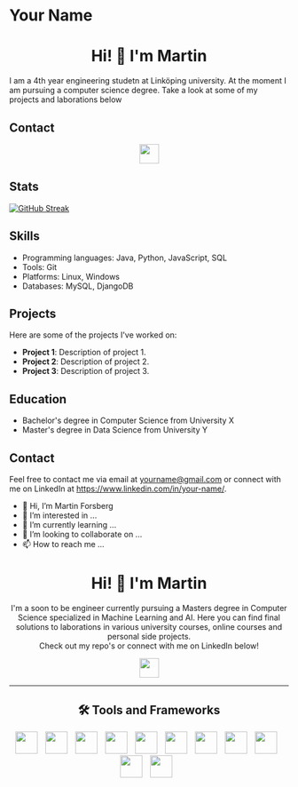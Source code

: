 # Your Name

<h1 align='center'>Hi! 👋 I'm Martin</h1>
I am a 4th year engineering studetn at Linköping university. At the moment I am pursuing a computer science degree. Take a look at some of my projects and laborations below

## Contact
<div align='center'>
  <a href="https://www.linkedin.com/in/martin-forsberg/" target="_blank">
    <img width="35px" src="https://raw.githubusercontent.com/peterthehan/peterthehan/master/assets/linkedin.svg"/>
  </a>
</div>

## Stats
[![GitHub Streak](http://github-readme-streak-stats.herokuapp.com?user=marfo203&theme=dark&mode=weekly)](https://git.io/streak-stats)

## Skills

- Programming languages: Java, Python, JavaScript, SQL
- Tools: Git
- Platforms: Linux, Windows
- Databases: MySQL, DjangoDB

## Projects

Here are some of the projects I've worked on:

- **Project 1**: Description of project 1.
- **Project 2**: Description of project 2.
- **Project 3**: Description of project 3.

## Education

- Bachelor's degree in Computer Science from University X
- Master's degree in Data Science from University Y

## Contact

Feel free to contact me via email at yourname@gmail.com or connect with me on LinkedIn at https://www.linkedin.com/in/your-name/.



- 👋 Hi, I’m Martin Forsberg
- 👀 I’m interested in ...
- 🌱 I’m currently learning ...
- 💞️ I’m looking to collaborate on ...
- 📫 How to reach me ...


<h1 align='center'>Hi! 👋 I'm Martin</h1>

<p align='center'>I'm a soon to be engineer currently pursuing a Masters degree in Computer Science specialized in Machine Learning and AI. 
Here you can find final solutions to laborations in various university courses, online courses and personal side projects. <br>Check out my repo's or connect with me on LinkedIn below!</p>

<div align='center'>
  <a href="https://www.linkedin.com/in/martin-forsberg/" target="_blank">
    <img width="35px" src="https://raw.githubusercontent.com/peterthehan/peterthehan/master/assets/linkedin.svg"/>
  </a>
</div>

---

<h2 align='center'>🛠️ Tools and Frameworks</h2>
<div align='center'>
<img width=40px style='padding-right:10px;' src="https://cdn.jsdelivr.net/gh/devicons/devicon/icons/python/python-original.svg" />
<img width=40px style='padding-right:10px;' src="https://cdn.jsdelivr.net/gh/devicons/devicon/icons/java/java-original-wordmark.svg" />
<img width=40px style='padding-right:10px;' src="https://cdn.jsdelivr.net/gh/devicons/devicon/icons/javascript/javascript-original.svg" />
<img width=40px style='padding-right:10px;' src="https://cdn.jsdelivr.net/gh/devicons/devicon/icons/css3/css3-original.svg" />
<img width=40px style='padding-right:10px;' src="https://cdn.jsdelivr.net/gh/devicons/devicon/icons/html5/html5-original.svg" />
<img width=40px style='padding-right:10px;' src="https://cdn.jsdelivr.net/gh/devicons/devicon/icons/django/django-plain.svg" />
<img width=40px style='padding-right:10px;' src="https://cdn.jsdelivr.net/gh/devicons/devicon/icons/react/react-original.svg" />
<img width=40px style='padding-right:10px;' src="https://cdn.jsdelivr.net/gh/devicons/devicon/icons/firebase/firebase-plain.svg" />
<!-- <img width=40px style='padding-right:10px;' src="https://cdn.jsdelivr.net/gh/devicons/devicon/icons/graphql/graphql-plain.svg" /> -->
<img width=40px style='padding-right:10px;' src="https://cdn.jsdelivr.net/gh/devicons/devicon/icons/mysql/mysql-original.svg" />
<img width=40px style='padding-right:10px;' src="https://cdn.jsdelivr.net/gh/devicons/devicon/icons/git/git-original.svg" />
<img width=40px style='padding-right:10px;' src="https://cdn.jsdelivr.net/gh/devicons/devicon/icons/rstudio/rstudio-original.svg" />
</div>

